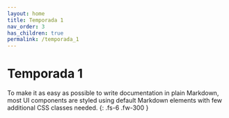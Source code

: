 ```yaml
---
layout: home
title: Temporada 1
nav_order: 3
has_children: true
permalink: /temporada_1
---
```


# Temporada 1

To make it as easy as possible to write documentation in plain Markdown, most UI components are styled using default Markdown elements with few additional CSS classes needed.
{: .fs-6 .fw-300 }
